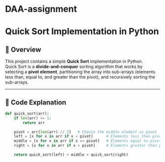 # DAA-assignment

# Quick Sort Implementation in Python

## 📌 Overview
This project contains a simple **Quick Sort** implementation in Python.  
Quick Sort is a **divide-and-conquer** sorting algorithm that works by selecting a **pivot element**, partitioning the array into sub-arrays (elements less than, equal to, and greater than the pivot), and recursively sorting the sub-arrays.

---

## 📝 Code Explanation
```python
def quick_sort(arr):
    if len(arr) <= 1:
        return arr
    
    pivot = arr[len(arr) // 2]   # Choose the middle element as pivot
    left = [x for x in arr if x < pivot]      # Elements less than pivot
    middle = [x for x in arr if x == pivot]   # Elements equal to pivot
    right = [x for x in arr if x > pivot]     # Elements greater than pivot
    
    return quick_sort(left) + middle + quick_sort(right)
